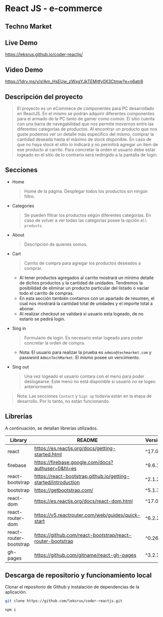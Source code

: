 # React JS - e-commerce

## Techno Market

## Live Demo

https://leksrus.github.io/coder-reactjs/

## Video Demo

https://1drv.ms/v/s!Am_HsEUw_zWxgYJkTEMjtfy0X3Ctmw?e=n6atr8

## Descripción del proyecto

> El proyecto es un eCommece de componentes para PC desarrollado en ReactJS. En el mismo se podrán adquirir diferentes componentes para el armado de la PC tanto de gamer como común.
> El sitio cuenta con una barra de navegabilidad que nos permite movernos entre las diferentes categorías de productos. Al encontrar un producto que nos guste podemos ver un detalle más específico del mismo, comprar la cantidad deseada hasta el máximo de stock disponible. En caso de que no haya stock el sitio lo indicará y no permitirá agregar un ítem de ese producto al carrito. Para concretar la orden el usuario debe estar logeado en el sitio de lo contrario será redirigido a la pantalla de login.

## Secciones

- Home

  > Home de la página. Desplegar todos los productos sin ningún filtro.

- Categories

  > Se pueden filtrar los productos según diferentes categorías. En caso de volver a ver todas las categorías posee la opción `All products`.

- About

  > Descripción de quienes somos.

- Cart

  > Carrito de compra para agregar los productos deseados a comprar.

  - Al tener productos agregados al carrito mostrará un mínimo detalle de dichos productos y la cantidad de unidades. Tendremos la posibilidad de eliminar un producto particular del listado o vaciar todo el carrito de compras.
  - En esta sección también contamos con un apartado de resumen, el cual nos mostrará la cantidad total de unidades y el importe total a abonar.
  - Al realizar checkout se validará si usuario esta logeado, de no estarlo se pedirá login.

- Sing in

  > Formulario de login. Es necesario estar logeado para poder concretar la orden de compra.

  - Nota: El usuario para realizar la prueba es `admin@techmarket.com` y password `AdminTechMarket`. El mismo posee un vencimiento.

- Sing out

  > Una vez logeado el usuario contara con el menú para poder deslogearse. Este menú no está disponible si usuario no se logeo anteriormente.

> Nota: Las secciones `Contact` y `Sign up` todavía están en la etapa de desarrollo. Por lo tanto, no están funcionando.

## Librerías

A continuación, se detallan librerías utilizados.

| Library                | README                                                         | Version |
| ---------------------- | -------------------------------------------------------------- | ------- |
| react                  | https://es.reactjs.org/docs/getting-started.html               | ^17.0.2 |
| firebase               | https://firebase.google.com/docs?authuser=0&hl=es              | ^9.6.10 |
| react-bootstrap        | https://react-bootstrap.github.io/getting-started/introduction | ^2.1.2  |
| bootstrap              | https://getbootstrap.com/                                      | ^5.1.3  |
| react-dom              | https://es.reactjs.org/docs/react-dom.html                     | ^17.0.2 |
| react-router-dom       | https://v5.reactrouter.com/web/guides/quick-start              | ^6.2.2  |
| react-router-bootstrap | https://github.com/react-bootstrap/react-router-bootstrap      | ^0.26.1 |
| gh-pages               | https://github.com/gitname/react-gh-pages                      | ^3.2.3  |

## Descarga de repositorio y funcionamiento local

Clonar el repositorio de Github y instalación de dependencias de la aplicación.

```sh
git clone https://github.com/leksrus/coder-reactjs.git

npm i
```
